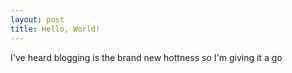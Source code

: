 ```yaml
---
layout: post
title: Hello, World!
---
```


I've heard blogging is the brand new hottness so I'm giving it a go
